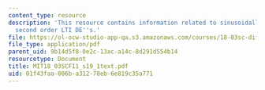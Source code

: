 ```yaml
---
content_type: resource
description: 'This resource contains information related to sinusoidally driven systems:
  second order LTI DE''s.'
file: https://ol-ocw-studio-app-qa.s3.amazonaws.com/courses/18-03sc-differential-equations-fall-2011/01f43faa006ba31278eb6e819c35a771_MIT18_03SCF11_s19_1text.pdf
file_type: application/pdf
parent_uid: 9b14d5f8-0e2c-13ac-a14c-8d291d554b14
resourcetype: Document
title: MIT18_03SCF11_s19_1text.pdf
uid: 01f43faa-006b-a312-78eb-6e819c35a771
---
```

